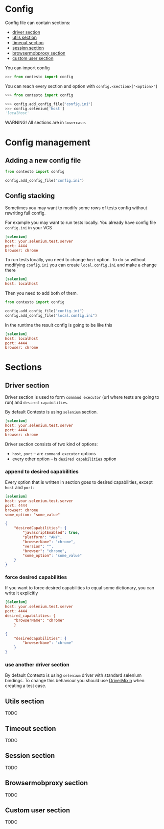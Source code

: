 # Config

Config file can contain sections:

+ [driver section](#driver-section)
+ [utils section](#utils-section)
+ [timeout section](#timeout-section)
+ [session section](#session-section)
+ [browsermobproxy section](#browsermobproxy-section)
+ [custom user section](#custom-user-section)

You can import config
```python
>>> from contesto import config
```

 You can reach every section and option with `config.<section>['<option>']`
```python
>>> from contesto import config

>>> config.add_config_file("config.ini")
>>> config.selenium['host']
'localhost'
```
WARNING! All sections are in `lowercase`.

# Config management
## Adding a new config file
```python
from contesto import config

config.add_config_file("config.ini")
```

## Config stacking
Sometimes you may want to modify some rows of tests config without rewriting full config.

For example you may want to run tests locally. You already have config file `config.ini` in your VCS
```ini
[selenium]
host: your.selenium.test.server
port: 4444
browser: chrome
```

To run tests locally, you need to change `host` option. To do so without modifying `config.ini` you can create `local.config.ini` and make a change there
```ini
[selenium]
host: localhost
```

 Then you need to add both of them.

```python
from contesto import config

config.add_config_file("config.ini")
config.add_config_file("local.config.ini")
```

In the runtime the result config is going to be like this

```ini
[selenium]
host: localhost
port: 4444
browser: chrome
```

# Sections
## Driver section

Driver section is used to form `command executor` (url where tests are going to run) and `desired capabilities`.

By default Contesto is using `selenium` section.
```ini
[selenium]
host: your.selenium.test.server
port: 4444
browser: chrome
```

Driver section consists of two kind of options:
+ `host`, `port` – are `command executor` options
+ every other option – is `desired capabilities` option

### append to desired capabilities
Every option that is written in section goes to desired capabilities, except `host` and `port`:

```ini
[selenium]
host: your.selenium.test.server
port: 4444
browser: chrome
some_option: "some_value"
```

```json
{
    "desiredCapabilities": {
        "javascriptEnabled": true, 
        "platform": "ANY", 
        "browserName": "chrome", 
        "version": "", 
        "browser": "chrome",
		"some_option": "some_value"
    }
}
```

### force desired capabilities
If you want to force desired capabilities to equal some dictionary, you can write it explicitly
```ini
[Selenium]
host: your.selenium.test.server
port: 4444
desired_capabilities: {
    "browserName": "chrome"
    }
```

```json
{
    "desiredCapabilities": {
        "browserName": "chrome"
    }
}
```

### use another driver section
By default Contesto is using `selenium` driver with standard selenium bindings.
To change this behaviour you should use [DriverMixin](/driver_mixin) when creating a test case.

## Utils section
TODO
## Timeout section
TODO
## Session section
TODO
## Browsermobproxy section
TODO
## Custom user section
TODO
